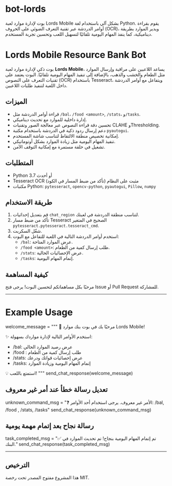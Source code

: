 # bot-lords
بوت لإدارة موارد لعبة Lords Mobile بشكل آلي باستخدام لغة Python. يقوم بقراءة أوامر الدردشة عبر تقنية التعرف الضوئي على الحروف (OCR)، ويدير الموارد بطريقة ديناميكية، كما ينفذ المهام اليومية تلقائيًا لتسهيل اللعب وتحسين تجربة المستخدم.
# Lords Mobile Resource Bank Bot

بوت ذكي لإدارة موارد لعبة **Lords Mobile**، يساعد اللاعبين على مراقبة وإرسال الموارد مثل الطعام والخشب والذهب، بالإضافة إلى تنفيذ المهام اليومية تلقائيًا. البوت يعتمد على تقنيات التعرف على النصوص (OCR) باستخدام Tesseract، ويتفاعل مع أوامر الدردشة داخل اللعبة لتنفيذ طلبات اللاعبين.

## الميزات

- قراءة أوامر الدردشة مثل `/bal`، `/food <amount>`, `/stats`، و`/tasks`.
- إدارة داخلية للموارد مع تحديث ديناميكي.
- تحسين دقة قراءة النصوص عبر معالجة الصور وتقنيات CLAHE وThresholding.
- دعم إرسال ردود ذكية في الدردشة باستخدام مكتبة `pyautogui`.
- إمكانية تخصيص منطقة الالتقاط لتناسب شاشة المستخدم.
- تنفيذ المهام اليومية مثل زيادة الموارد بشكل أوتوماتيكي.
- تشغيل في حلقة مستمرة مع إمكانية التوقف الآمن.

## المتطلبات

- Python 3.7 أو أحدث
- Tesseract OCR مثبت على النظام (تأكد من ضبط المسار في الكود)
- مكتبات Python: `pytesseract`, `opencv-python`, `pyautogui`, `Pillow`, `numpy`

## طريقة الاستخدام

1. قم بتعديل إحداثيات `chat_region` لتناسب منطقة الدردشة في لعبتك.
2. تأكد من ضبط مسار Tesseract الصحيح في المتغير `pytesseract.pytesseract.tesseract_cmd`.
3. شغّل السكربت.
4. استخدم أوامر الدردشة التالية في اللعبة للتفاعل مع البوت:
   - `/bal`: عرض الموارد المتاحة.
   - `/food <amount>`: طلب إرسال كمية من الطعام.
   - `/stats`: عرض الإحصائيات الحالية.
   - `/tasks`: إتمام المهام اليومية.

## كيفية المساهمة

مرحبًا بكل مساهماتكم لتحسين البوت! يرجى فتح Issue أو Pull Request للمشاركة.

---

# Example Usage

welcome_message = """
👋 مرحبًا بك في بوت بنك موارد Lords Mobile!

✨ استخدم الأوامر التالية لإدارة مواردك بسهولة:
- /bal: عرض رصيد الموارد الحالي
- /food <amount>: طلب إرسال كمية من الطعام
- /stats: عرض إحصائيات قواتك ودرعك
- /tasks: إتمام المهام اليومية وزيادة الموارد

💡 استمتع باللعب!
"""
send_chat_response(welcome_message)

## تعديل رسالة خطأ عند أمر غير معروف



unknown_command_msg = "❓ الأمر غير معروف. يرجى استخدام أحد الأوامر: /bal, /food <amount>, /stats, /tasks"
send_chat_response(unknown_command_msg)
## رسالة نجاح بعد إتمام مهمة يومية


task_completed_msg = "✅ تم إتمام المهام اليومية بنجاح! تم تحديث الموارد في البنك."
send_chat_response(task_completed_msg)


---

## الترخيص

هذا المشروع مفتوح المصدر تحت رخصة MIT.


